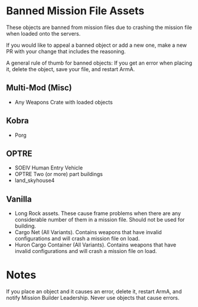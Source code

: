 # Banned Mission File Assets
These objects are banned from mission files due to crashing the mission file when loaded onto the servers. 

If you would like to appeal a banned object or add a new one, make a new PR with your change that includes the reasoning.

A general rule of thumb for banned objects: If you get an error when placing it, delete the object, save your file, and restart ArmA.

## Multi-Mod (Misc)
- Any Weapons Crate with loaded objects

## Kobra
- Porg

## OPTRE
- SOEIV Human Entry Vehicle
- OPTRE Two (or more) part buildings
- land_skyhouse4

## Vanilla
- Long Rock assets. These cause frame problems when there are any considerable number of them in a mission file. Should not be used for building.
- Cargo Net (All Variants). Contains weapons that have invalid configurations and will crash a mission file on load.
- Huron Cargo Container (All Variants). Contains weapons that have invalid configurations and will crash a mission file on load.

# Notes
If you place an object and it causes an error, delete it, restart ArmA, and notify Mission Builder Leadership. Never use objects that cause errors.
